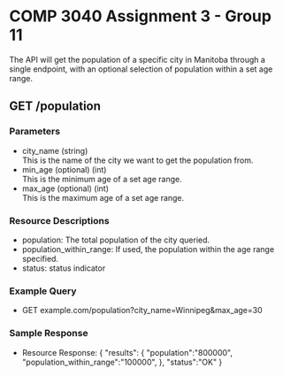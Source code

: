 # COMP 3040 Assignment 3 - Group 11
  
The API will get the population of a specific city in Manitoba through a single endpoint, with an optional selection of population within a set age range.

## GET /population
### Parameters
- city_name (string)  
  This is the name of the city we want to get the population from.
- min_age (optional) (int)  
  This is the minimum age of a set age range.
- max_age (optional) (int)  
  This is the maximum age of a set age range.

### Resource Descriptions
- population: The total population of the city queried.
- population_within_range: If used, the population within the age range specified.
- status: status indicator

### Example Query
- GET example.com/population?city_name=Winnipeg&max_age=30

### Sample Response
- Resource Response:
{
	"results":
	{
    	    "population":"800000",
    	    "population_within_range":"100000",
	},
   	"status":"OK"
}

